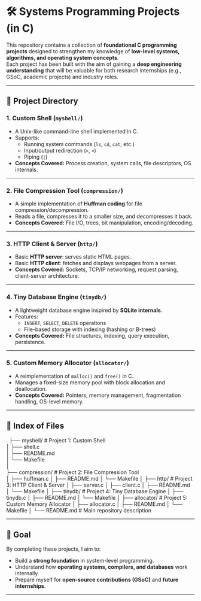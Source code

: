 
# 🛠️ Systems Programming Projects (in C)

This repository contains a collection of **foundational C programming projects** designed to strengthen my knowledge of **low-level systems, algorithms, and operating system concepts**.  
Each project has been built with the aim of gaining a **deep engineering understanding** that will be valuable for both research internships (e.g., GSoC, academic projects) and industry roles.

---

## 📂 Project Directory

### 1. **Custom Shell (`myshell/`)**
- A Unix-like command-line shell implemented in C.  
- Supports:
  - Running system commands (`ls`, `cd`, `cat`, etc.)
  - Input/output redirection (`>`, `<`)  
  - Piping (`|`)  
- **Concepts Covered:** Process creation, system calls, file descriptors, OS internals.

---

### 2. **File Compression Tool (`compression/`)**
- A simple implementation of **Huffman coding** for file compression/decompression.  
- Reads a file, compresses it to a smaller size, and decompresses it back.  
- **Concepts Covered:** File I/O, trees, bit manipulation, encoding/decoding.

---

### 3. **HTTP Client & Server (`http/`)**
- Basic **HTTP server**: serves static HTML pages.  
- Basic **HTTP client**: fetches and displays webpages from a server.  
- **Concepts Covered:** Sockets, TCP/IP networking, request parsing, client-server architecture.

---

### 4. **Tiny Database Engine (`tinydb/`)**
- A lightweight database engine inspired by **SQLite internals**.  
- Features:
  - `INSERT`, `SELECT`, `DELETE` operations  
  - File-based storage with indexing (hashing or B-trees)  
- **Concepts Covered:** File structures, indexing, query execution, persistence.

---

### 5. **Custom Memory Allocator (`allocator/`)**
- A reimplementation of `malloc()` and `free()` in C.  
- Manages a fixed-size memory pool with block allocation and deallocation.  
- **Concepts Covered:** Pointers, memory management, fragmentation handling, OS-level memory.

---

## 📑 Index of Files
. ├── myshell/ # Project 1: Custom Shell <br>
  │   ├── shell.c <br>
  │   ├── README.md <br>
  │   └── Makefile <br>
  │ <br>
  ├── compression/ # Project 2: File Compression Tool <br>
  │   ├── huffman.c 
  │   ├── README.md 
  │   └── Makefile 
  │ 
  ├── http/  # Project 3: HTTP Client & Server 
  │   ├── server.c 
  │   ├── client.c 
  │   ├── README.md 
  │   └── Makefile 
  │ 
  ├── tinydb/  # Project 4: Tiny Database Engine 
  │   ├── tinydb.c 
  │   ├── README.md 
  │   └── Makefile 
  │ ├── allocator/  # Project 5: Custom Memory Allocator │   ├── allocator.c │   ├── README.md │   └── Makefile │ └── README.md             # Main repository description

---

## 🎯 Goal
By completing these projects, I aim to:
- Build a **strong foundation** in system-level programming.  
- Understand how **operating systems, compilers, and databases** work internally.  
- Prepare myself for **open-source contributions (GSoC)** and **future internships**.  

---
